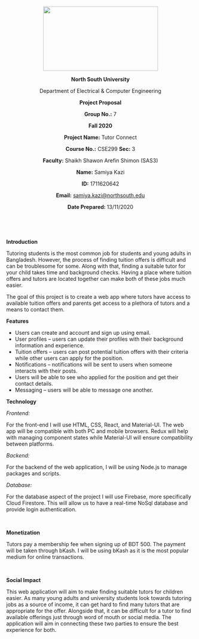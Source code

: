 <p style="text-align: center;">&nbsp;</p>
<p style="text-align: center;">&nbsp;</p>
<p align="center"><strong><img src="https://media.dhakatribune.com/uploads/2016/11/nsulogo.jpg" alt="" width="307" height="172" /></strong></p>
<p align="center"><strong>North South University</strong></p>
<p align="center">Department of Electrical &amp; Computer Engineering</p>
<p align="center"><strong>Project Proposal</strong></p>
<p align="center"><strong>Group No.:</strong> 7</p>
<p align="center"><strong>Fall 2020</strong></p>
<p align="center"><strong>Project Name:</strong> Tutor Connect</p>
<p align="center"><strong>Course No.:</strong> CSE299 <strong>Sec:</strong> 3</p>
<p align="center"><strong>Faculty:</strong> Shaikh Shawon Arefin Shimon (SAS3)</p>
<p align="center"><strong>Name:</strong> Samiya Kazi</p>
<p align="center"><strong>ID:</strong> 1711620642</p>
<p align="center"><strong>Email:</strong> <a href="mailto:samiya.kazi@northsouth.edu"> samiya.kazi@northsouth.edu</a></p>
<p align="center"><strong>Date Prepared</strong><strong>: </strong>13/11/2020</p>
<p><strong>&nbsp;</strong></p>
<p><strong>&nbsp;</strong></p>
<p><strong>Introduction</strong></p>
<p>Tutoring students is the most common job for students and young adults in Bangladesh. However, the process of finding tuition offers is difficult and can be troublesome for some. Along with that, finding a suitable tutor for your child takes time and background checks. Having a place where tuition offers and tutors are located together can make both of these jobs much easier.</p>
<p>The goal of this project is to create a web app where tutors have access to available tuition offers and parents get access to a plethora of tutors and a means to contact them.</p>
<p><strong>Features</strong></p>
<ul>
<li>Users can create and account and sign up using email.</li>
<li>User profiles &ndash; users can update their profiles with their background information and experience.</li>
<li>Tuition offers &ndash; users can post potential tuition offers with their criteria while other users can apply for the position.</li>
<li>Notifications &ndash; notifications will be sent to users when someone interacts with their posts.</li>
<li>Users will be able to see who applied for the position and get their contact details.</li>
<li>Messaging &ndash; users will be able to message one another.</li>
</ul>
<p><strong>Technology</strong></p>
<p><em>Frontend:</em></p>
<p>For the front-end I will use HTML, CSS, React, and Material-UI. The web app will be compatible with both PC and mobile browsers. Redux will help with managing component states while Material-UI will ensure compatibility between platforms.</P>
<p><em>Backend:</em></p>
<p>For the backend of the web application, I will be using Node.js to manage packages and scripts.</p>
<p><em>Database:</em></p>
<p>For the database aspect of the project I will use Firebase, more specifically Cloud Firestore. This will allow us to have a real-time NoSql database and provide login authentication.</p>
<p>&nbsp;</p>
<p><strong>Monetization</strong></p>
<p>Tutors pay a membership fee when signing up of BDT 500. The payment will be taken through bKash. I will be using bKash as it is the most popular medium for online transactions.</p>
<p>&nbsp;</p>
<p><strong>Social Impact</strong></p>
<p>This web application will aim to make finding suitable tutors for children easier. As many young adults and university students look towards tutoring jobs as a source of income, it can get hard to find many tutors that are appropriate for the offer. Alongside that, it can be difficult for a tutor to find available offerings just through word of mouth or social media. The application will aim in connecting these two parties to ensure the best experience for both.</p>
<p>&nbsp;</p>